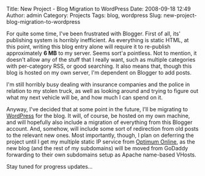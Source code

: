 Title: New Project - Blog Migration to WordPress
Date: 2008-09-18 12:49
Author: admin
Category: Projects
Tags: blog, wordpress
Slug: new-project-blog-migration-to-wordpress

For quite some time, I've been frustrated with Blogger. First of all,
its' publishing system is horribly inefficient. As everything is static
HTML, at this point, writing this blog entry alone will require it to
re-publish approximately **6 MB** to my server. Seems sort'a pointless.
Not to mention, it doesn't allow any of the stuff that I really want,
such as multiple categories with per-category RSS, or good searching. It
also means that, though this blog is hosted on my own server, I'm
dependent on Blogger to add posts.

I'm still horribly busy dealing with insurance companies and the police
in relation to my stolen truck, as well as looking around and trying to
figure out what my next vehicle will be, and how much I can spend on it.

Anyway, I've decided that at some point in the future, I'll be migrating
to [WordPress][] for the blog. It will, of course, be hosted on my own
machine, and will hopefully also include a migration of everything from
this Blogger account. And, somehow, will include some sort of
redirection from old posts to the relevant new ones. Most importantly,
though, I plan on deferring the project until I get my multiple static
IP service from [Optimum Online][], as the new blog (and the rest of my
subdomains) will be moved from GoDaddy forwarding to their own
subdomains setup as Apache name-based VHosts.

Stay tuned for progress updates...

  [WordPress]: http://www.wordpress.org
  [Optimum Online]: http://www.optimum.com
